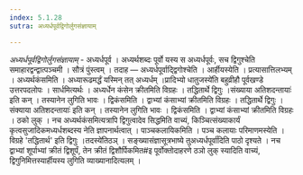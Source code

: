 ```yaml
---
index: 5.1.28
sutra: अध्यर्धपूर्वद्विगोर्लुगसंज्ञायाम्

---
```

_अध्यर्धपूर्वद्विगोर्लुगसंज्ञायाम्_ - अध्यर्धपूर्व । अध्यर्थशब्दः पूर्वो यस्य स अध्यर्धपूर्वः, सच द्विगुश्चेति समाहारद्वन्द्वात्पञ्चमी । सौत्रं पुंस्त्वम् । तदाह — अध्यर्धपूर्वाद्द्विगोश्चेति । आर्हीयस्येति । प्रत्यासात्तिलभ्यम् । अध्यर्थकंसमिति । अध्यारूढमर्द्धं यस्मिन् तत् अध्यर्धम् ।प्रादिभ्यो धातुजस्ये॑ति बहुव्रीहौ पूर्वखण्डे उत्तरपदलोपः । सार्धमित्यर्थः । अध्यर्धेन कंसेन क्रीतमिति विग्रहः । तद्धितार्थे द्विगुः ।संख्याया अतिशदन्तायाः॑ इति कन् । तस्यानेन लुगिति भावः । द्विकंसमिति । द्वाभ्यां कंसाभ्यां क्रीतमिति विग्रहः । तद्धितार्थे द्विगुः ।संक्याया अतिशदन्तायाः॑ इति कन् । तस्यानेन लुगिति भावः । द्विकंसमिति । द्वाभ्यां कंसाभ्यां क्रीतमिति विग्रहः । ठको लुक् । नच अध्यर्थकंसमित्यत्रापि द्विगुत्वादेव सिद्धमिति वाच्यं, किञ्चित्संख्याकार्यं कृत्वसुजादिकमध्यर्धशब्दस्य नेति ज्ञापनार्थत्वात् । पाञ्चकलायिकमिति । पञ्च कलायाः परिमाणमस्येति । विग्रहे 'तद्धितार्थ' इति द्विगुः ।तदस्ये॑तिठञ् । सङ्ख्यासंज्ञासूत्रभाष्ये तुअध्यर्धपूर्वा॑दिति पाठो दृश्यते । नच द्वाभ्यां शूर्पाभ्यां क्रीतं द्विशूर्पं, तेन क्रीतं द्विशौर्पिकमित#इ पूर्वोक्तोदाहरणे ठञो लुक् स्यादिति वाच्यं, द्विगुनिमित्तस्यार्हीयस्य लुगिति व्याख्यानादित्यलम् । 